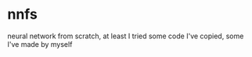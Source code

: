 # nnfs
neural network from scratch, at least I tried
some code I've copied, some I've made by myself 